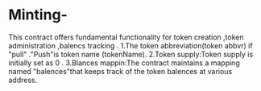 # Minting-
This contract offers fundamental functionality for token creation ,token administration ,balencs tracking .
1.The token abbreviation(token abbvr) if "pull" ."Push"is token name (tokenName).
2.Token supply:Token supply is initially set as 0 .
3.Blances mappin:The contract maintains a mapping named "balences"that keeps track of the token balences at various address.
